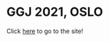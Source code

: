 # GGJ 2021, OSLO

Click [here](https://slideshow776.github.io/GGJ2021OSLO/index) to go to the site!
